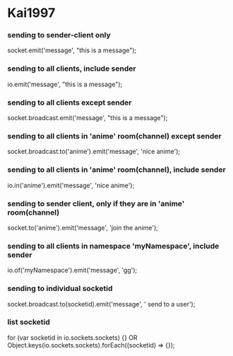 # Kai1997

### sending to sender-client only
socket.emit('message', "this is a message");

### sending to all clients, include sender
io.emit('message', "this is a message");

### sending to all clients except sender
socket.broadcast.emit('message', "this is a message");

### sending to all clients in 'anime' room(channel) except sender
socket.broadcast.to('anime').emit('message', 'nice anime');

### sending to all clients in 'anime' room(channel), include sender
io.in('anime').emit('message', 'nice anime');

### sending to sender client, only if they are in 'anime' room(channel)
socket.to('anime').emit('message', 'join the anime');

### sending to all clients in namespace 'myNamespace', include sender
io.of('myNamespace').emit('message', 'gg');

### sending to individual socketid
socket.broadcast.to(socketid).emit('message', ' send to a user');

### list socketid
for (var socketid in io.sockets.sockets) {}
 OR
Object.keys(io.sockets.sockets).forEach((socketid) => {});
